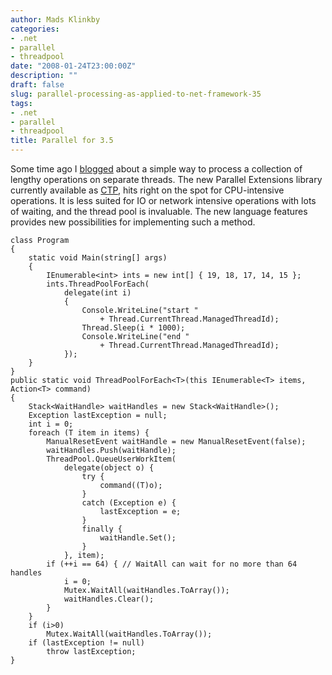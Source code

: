 ```yaml
---
author: Mads Klinkby
categories:
- .net
- parallel
- threadpool
date: "2008-01-24T23:00:00Z"
description: ""
draft: false
slug: parallel-processing-as-applied-to-net-framework-35
tags:
- .net
- parallel
- threadpool
title: Parallel for 3.5
---
```



Some time ago I [ blogged](http://klinkby.wordpress.com/2007/07/03/parallel-processing/) about a simple way to process a collection of lengthy operations on separate threads. The new Parallel Extensions library currently available as [ CTP](http://www.microsoft.com/downloads/details.aspx?FamilyID=e848dc1d-5be3-4941-8705-024bc7f180ba&displaylang=en), hits right on the spot for CPU-intensive operations. It is less suited for IO or network intensive operations with lots of waiting, and the thread pool is invaluable. The new language features provides new possibilities for implementing such a method.  

<pre class="csharpcode"><code><span class="kwrd">class</span> Program 
{ 
    <span class="kwrd">static</span> <span class="kwrd">void</span> Main(<span class="kwrd">string</span>[] args) 
    { 
        IEnumerable&lt;<span class="kwrd">int</span>&gt; ints = <span class="kwrd">new</span> <span class="kwrd">int</span>[] { 19, 18, 17, 14, 15 }; 
        ints.ThreadPoolForEach( 
            <span class="kwrd">delegate</span>(<span class="kwrd">int</span> i) 
            { 
                Console.WriteLine(<span class="str">"start "</span> 
                    + Thread.CurrentThread.ManagedThreadId); 
                Thread.Sleep(i * 1000); 
                Console.WriteLine(<span class="str">"end "</span> 
                    + Thread.CurrentThread.ManagedThreadId); 
            }); 
    } 
} 
<span class="kwrd">public</span> <span class="kwrd">static</span> <span class="kwrd">void</span> ThreadPoolForEach&lt;T&gt;(<span class="kwrd">this</span> IEnumerable&lt;T&gt; items, Action&lt;T&gt; command)
{
    Stack&lt;WaitHandle&gt; waitHandles = <span class="kwrd">new</span> Stack&lt;WaitHandle&gt;();            
    Exception lastException = <span class="kwrd">null</span>;
    <span class="kwrd">int</span> i = 0;
    <span class="kwrd">foreach</span> (T item <span class="kwrd">in</span> items) {
        ManualResetEvent waitHandle = <span class="kwrd">new</span> ManualResetEvent(<span class="kwrd">false</span>);
        waitHandles.Push(waitHandle);
        ThreadPool.QueueUserWorkItem(
            <span class="kwrd">delegate</span>(<span class="kwrd">object</span> o) {
                <span class="kwrd">try</span> {
                    command((T)o);
                }
                <span class="kwrd">catch</span> (Exception e) {
                    lastException = e;
                }
                <span class="kwrd">finally</span> {
                    waitHandle.Set();
                }
            }, item);
        <span class="kwrd">if</span> (++i == 64) { <span class="rem">// WaitAll can wait for no more than 64 handles</span>
            i = 0;
            Mutex.WaitAll(waitHandles.ToArray());
            waitHandles.Clear();
        }
    }
    <span class="kwrd">if</span> (i&gt;0)
        Mutex.WaitAll(waitHandles.ToArray());
    <span class="kwrd">if</span> (lastException != <span class="kwrd">null</span>)
        <span class="kwrd">throw</span> lastException;
}</code></pre>

